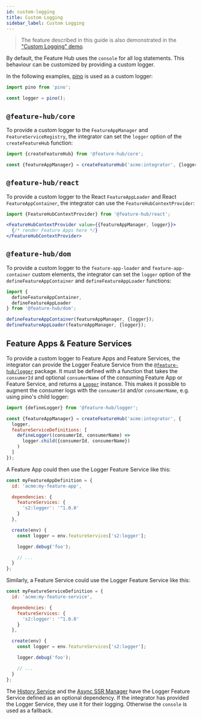 ```yaml
---
id: custom-logging
title: Custom Logging
sidebar_label: Custom Logging
---
```


> The feature described in this guide is also demonstrated in the ["Custom
> Logging" demo][custom-logging-demo].

By default, the Feature Hub uses the `console` for all log statements. This
behaviour can be customized by providing a custom logger.

In the following examples, [pino][] is used as a custom logger:

```js
import pino from 'pino';

const logger = pino();
```

## `@feature-hub/core`

To provide a custom logger to the `FeatureAppManager` and
`FeatureServiceRegistry`, the integrator can set the `logger` option of the
`createFeatureHub` function:

```js
import {createFeatureHub} from '@feature-hub/core';
```

```js
const {featureAppManager} = createFeatureHub('acme:integrator', {logger});
```

## `@feature-hub/react`

To provide a custom logger to the React `FeatureAppLoader` and React
`FeatureAppContainer`, the integrator can use the `FeatureHubContextProvider`:

```js
import {FeatureHubContextProvider} from '@feature-hub/react';
```

```jsx
<FeatureHubContextProvider value={{featureAppManager, logger}}>
  {/* render Feature Apps here */}
</FeatureHubContextProvider>
```

## `@feature-hub/dom`

To provide a custom logger to the `feature-app-loader` and
`feature-app-container` custom elements, the integrator can set the `logger`
option of the `defineFeatureAppContainer` and `defineFeatureAppLoader`
functions:

```js
import {
  defineFeatureAppContainer,
  defineFeatureAppLoader
} from '@feature-hub/dom';
```

```js
defineFeatureAppContainer(featureAppManager, {logger});
defineFeatureAppLoader(featureAppManager, {logger});
```

## Feature Apps & Feature Services

To provide a custom logger to Feature Apps and Feature Services, the integrator
can provide the Logger Feature Service from the
[`@feature-hub/logger`][logger-api] package. It must be defined with a function
that takes the `consumerId` and optional `consumerName` of the consuming Feature
App or Feature Service, and returns a [`Logger`][core-logger-interface]
instance. This makes it possible to augment the consumer logs with the
`consumerId` and/or `consumerName`, e.g. using pino's child logger:

```js
import {defineLogger} from '@feature-hub/logger';
```

```js
const {featureAppManager} = createFeatureHub('acme:integrator', {
  logger,
  featureServiceDefinitions: [
    defineLogger((consumerId, consumerName) =>
      logger.child({consumerId, consumerName})
    )
  ]
});
```

A Feature App could then use the Logger Feature Service like this:

```js
const myFeatureAppDefinition = {
  id: 'acme:my-feature-app',

  dependencies: {
    featureServices: {
      's2:logger': '^1.0.0'
    }
  },

  create(env) {
    const logger = env.featureServices['s2:logger'];

    logger.debug('foo');

    // ...
  }
};
```

Similarly, a Feature Service could use the Logger Feature Service like this:

```js
const myFeatureServiceDefinition = {
  id: 'acme:my-feature-service',

  dependencies: {
    featureServices: {
      's2:logger': '^1.0.0'
    }
  },

  create(env) {
    const logger = env.featureServices['s2:logger'];

    logger.debug('foo');

    // ...
  }
};
```

The [History Service][history-service-logger-dep] and the [Async SSR
Manager][async-ssr-manager-logger-dep] have the Logger Feature Service defined
as an optional dependency. If the integrator has provided the Logger Service,
they use it for their logging. Otherwise the `console` is used as a fallback.

[custom-logging-demo]:
  https://github.com/sinnerschrader/feature-hub/tree/master/packages/demos/src/custom-logging
[pino]: http://getpino.io
[logger-api]: /@feature-hub/modules/logger.html
[core-logger-interface]: /@feature-hub/interfaces/core.logger.html
[history-service-logger-dep]:
  /@feature-hub/interfaces/history_service.historyservicedependencies.html#s2_logger
[async-ssr-manager-logger-dep]:
  /@feature-hub/interfaces/async_ssr_manager.asyncssrmanagerdependencies.html#s2_logger
